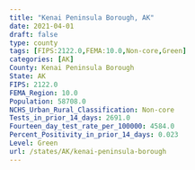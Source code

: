 ```yaml
---
title: "Kenai Peninsula Borough, AK"
date: 2021-04-01
draft: false
type: county
tags: [FIPS:2122.0,FEMA:10.0,Non-core,Green]
categories: [AK]
County: Kenai Peninsula Borough
State: AK
FIPS: 2122.0
FEMA_Region: 10.0
Population: 58708.0
NCHS_Urban_Rural_Classification: Non-core
Tests_in_prior_14_days: 2691.0
Fourteen_day_test_rate_per_100000: 4584.0
Percent_Positivity_in_prior_14_days: 0.023
Level: Green
url: /states/AK/kenai-peninsula-borough
---
```



